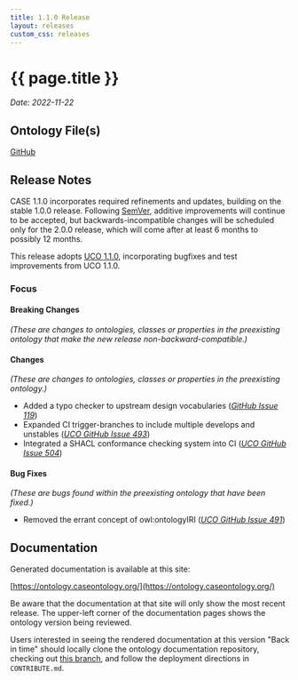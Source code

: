 ```yaml
---
title: 1.1.0 Release
layout: releases
custom_css: releases
---
```


# {{ page.title }}

*Date: 2022-11-22*


## Ontology File(s)

[GitHub](https://github.com/casework/CASE/releases/tag/1.1.0)


## Release Notes

CASE 1.1.0 incorporates required refinements and updates, building on the stable 1.0.0 release.  Following [SemVer](https://semver.org/spec/v2.0.0.html), additive improvements will continue to be accepted, but backwards-incompatible changes will be scheduled only for the 2.0.0 release, which will come after at least 6 months to possibly 12 months.

This release adopts [UCO 1.1.0](https://unifiedcyberontology.org/releases/1.1.0/), incorporating bugfixes and test improvements from UCO 1.1.0.


### Focus


#### Breaking Changes

*(These are changes to ontologies, classes or properties in the preexisting ontology that make the new release non-backward-compatible.)*


#### Changes

*(These are changes to ontologies, classes or properties in the preexisting ontology.)*

* Added a typo checker to upstream design vocabularies ([*GitHub Issue 119*](https://github.com/casework/CASE/issues/119))
* Expanded CI trigger-branches to include multiple develops and unstables ([*UCO GitHub Issue 493*](https://github.com/ucoProject/UCO/issues/493))
* Integrated a SHACL conformance checking system into CI ([*UCO GitHub Issue 504*](https://github.com/ucoProject/UCO/issues/504))

#### Bug Fixes

*(These are bugs found within the preexisting ontology that have been fixed.)*

* Removed the errant concept of owl:ontologyIRI ([*UCO GitHub Issue 491*](https://github.com/ucoProject/UCO/issues/491))

## Documentation

Generated documentation is available at this site:

[https://ontology.caseontology.org/](https://ontology.caseontology.org/)

Be aware that the documentation at that site will only show the most recent release.  The upper-left corner of the documentation pages shows the ontology version being reviewed.

Users interested in seeing the rendered documentation at this version "Back in time" should locally clone the ontology documentation repository, checking out [this branch](https://github.com/casework/ontology.caseontology.org/tree/archive/release-1.1.0), and follow the deployment directions in `CONTRIBUTE.md`.
